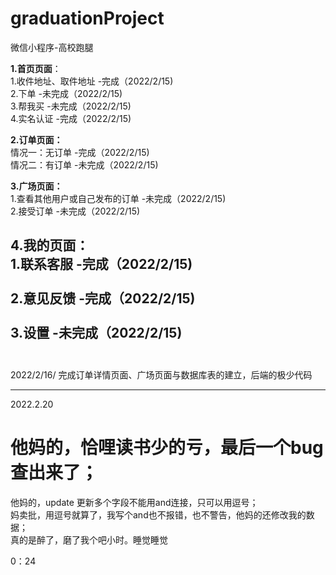 # graduationProject
微信小程序-高校跑腿

__1.首页页面__：<br>
    1.收件地址、取件地址    -完成（2022/2/15)<br>
    2.下单                 -未完成（2022/2/15)<br>
    3.帮我买               -未完成（2022/2/15)<br>
    4.实名认证             -完成（2022/2/15)<br>

__2.订单页面：__<br>
  情况一：无订单          -完成（2022/2/15)<br>
  情况二：有订单          -未完成（2022/2/15)<br>

__3.广场页面：__<br>
  1.查看其他用户或自己发布的订单  -未完成（2022/2/15)<br>
  2.接受订单             -未完成（2022/2/15)<br>
 
__4.我的页面：__<br>
    1.联系客服             -完成（2022/2/15)<br><br>
    2.意见反馈             -完成（2022/2/15)<br><br>
    3.设置                 -未完成（2022/2/15)<br><br>
-----------------------------------------
2022/2/16/
完成订单详情页面、广场页面与数据库表的建立，后端的极少代码

------------------------------------------
2022.2.20
# 他妈的，恰哩读书少的亏，最后一个bug查出来了；  
他妈的，update 更新多个字段不能用and连接，只可以用逗号；  
妈卖批，用逗号就算了，我写个and也不报错，也不警告，他妈的还修改我的数据；  
真的是醉了，磨了我个吧小时。睡觉睡觉  

0：24
